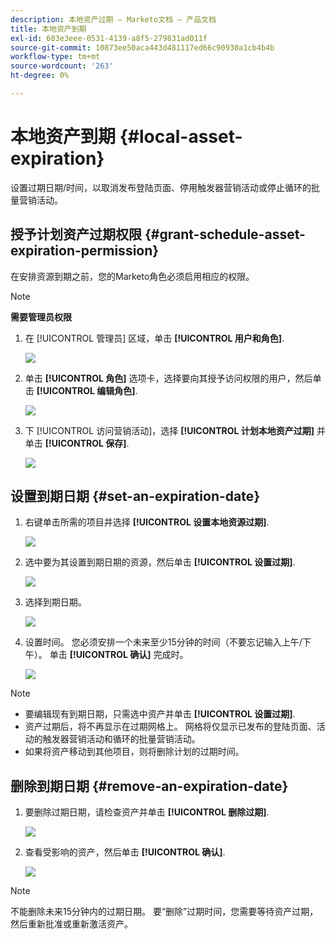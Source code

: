 ```yaml
---
description: 本地资产过期 — Marketo文档 — 产品文档
title: 本地资产到期
exl-id: 603e3eee-0531-4139-a8f5-279831ad011f
source-git-commit: 10873ee50aca443d481117ed66c90930a1cb4b4b
workflow-type: tm+mt
source-wordcount: '263'
ht-degree: 0%

---
```


# 本地资产到期 {#local-asset-expiration}

设置过期日期/时间，以取消发布登陆页面、停用触发器营销活动或停止循环的批量营销活动。

## 授予计划资产过期权限 {#grant-schedule-asset-expiration-permission}

在安排资源到期之前，您的Marketo角色必须启用相应的权限。

>[!NOTE]
>
>**需要管理员权限**

1. 在 [!UICONTROL 管理员] 区域，单击 **[!UICONTROL 用户和角色]**.

   ![](assets/local-asset-expiration-1.png)

1. 单击 **[!UICONTROL 角色]** 选项卡，选择要向其授予访问权限的用户，然后单击 **[!UICONTROL 编辑角色]**.

   ![](assets/local-asset-expiration-2.png)

1. 下 [!UICONTROL 访问营销活动]，选择 **[!UICONTROL 计划本地资产过期]** 并单击 **[!UICONTROL 保存]**.

   ![](assets/local-asset-expiration-3.png)

## 设置到期日期 {#set-an-expiration-date}

1. 右键单击所需的项目并选择 **[!UICONTROL 设置本地资源过期]**.

   ![](assets/local-asset-expiration-4.png)

1. 选中要为其设置到期日期的资源，然后单击 **[!UICONTROL 设置过期]**.

   ![](assets/local-asset-expiration-5.png)

1. 选择到期日期。

   ![](assets/local-asset-expiration-6.png)

1. 设置时间。 您必须安排一个未来至少15分钟的时间（不要忘记输入上午/下午）。 单击 **[!UICONTROL 确认]** 完成时。

   ![](assets/local-asset-expiration-7.png)

>[!NOTE]
>
>* 要编辑现有到期日期，只需选中资产并单击 **[!UICONTROL 设置过期]**.
>* 资产过期后，将不再显示在过期网格上。 网格将仅显示已发布的登陆页面、活动的触发器营销活动和循环的批量营销活动。
>* 如果将资产移动到其他项目，则将删除计划的过期时间。


## 删除到期日期 {#remove-an-expiration-date}

1. 要删除过期日期，请检查资产并单击 **[!UICONTROL 删除过期]**.

   ![](assets/local-asset-expiration-8.png)

1. 查看受影响的资产，然后单击 **[!UICONTROL 确认]**.

   ![](assets/local-asset-expiration-9.png)

>[!NOTE]
>
>不能删除未来15分钟内的过期日期。 要“删除”过期时间，您需要等待资产过期，然后重新批准或重新激活资产。
